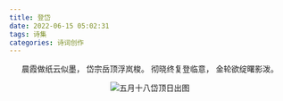 ```yaml
---
title: 登岱
date: 2022-06-15 05:02:31
tags: 诗集
categories: 诗词创作
---
```


<center>

晨霞做纸云似墨，
岱宗岳顶浮岚梭。
彻晓终复登临意，
金轮欲绽曙影泼。

![五月十八岱顶日出图](https://zzy-ac1.coding.net/t/zzy-ac1/p/zzy-ac/d/My-Selves-Cloud/git/raw/main/images/hexo-plus-plus/1655344961000.jpg)

</center>